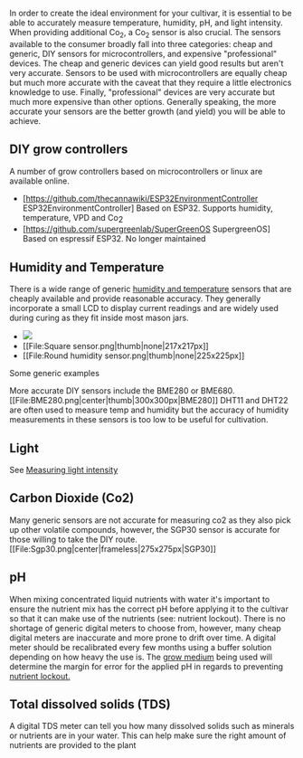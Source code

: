In order to create the ideal environment for your cultivar, it is essential to be able to accurately measure temperature, humidity, pH, and light intensity. When providing additional Co<sub>2</sub>, a Co<sub>2</sub> sensor is also crucial. The sensors available to the consumer broadly fall into three categories: cheap and generic, DIY sensors for microcontrollers, and expensive "professional" devices. The cheap and generic devices can yield good results but aren't very accurate. Sensors to be used with microcontrollers are equally cheap but much more accurate with the caveat that they require a little electronics knowledge to use. Finally, "professional" devices are very accurate but much more expensive than other options. Generally speaking, the more accurate your sensors are the better growth (and yield) you will be able to achieve. 

## DIY grow controllers ##
A number of grow controllers based on microcontrollers or linux are available online.

* [https://github.com/thecannawiki/ESP32EnvironmentController ESP32EnvironmentController] Based on ESP32. Supports humidity, temperature, VPD and Co<sub><big>2</big></sub> 
* [https://github.com/supergreenlab/SuperGreenOS SupergreenOS] Based on espressif ESP32. No longer maintained 

## Humidity and Temperature ##
There is a wide range of generic [humidity and temperature](/Temperature_and_Humidity) sensors that are cheaply available and provide reasonable accuracy. They generally incorporate a small LCD to display current readings and are widely used during curing as they fit inside most mason jars.  
<div align#'center'><ul> 
<li style#"display: inline-block;"> <img src="/images/BME280.png"></img> </li>
<li style#"display: inline-block;"> [[File:Square sensor.png|thumb|none|217x217px]] </li>
<li style#"display: inline-block;"> [[File:Round humidity sensor.png|thumb|none|225x225px]] </li>
</ul>
</div>
<p align#'center'>Some generic examples</p>More accurate DIY sensors include the BME280 or BME680. 
[[File:BME280.png|center|thumb|300x300px|BME280]]
DHT11 and DHT22 are often used to measure temp and humidity but the accuracy of humidity measurements in these sensors is too low to be useful for cultivation.

## Light ##
See [Measuring light intensity](/Light#measuring_light_intensity)

## Carbon Dioxide (Co2) ##
Many generic sensors are not accurate for measuring co2 as they also pick up other volatile compounds, however, the SGP30 sensor is accurate for those willing to take the DIY route.
[[File:Sgp30.png|center|frameless|275x275px|SGP30]]


## pH ##
When mixing concentrated liquid nutrients with water it's important to ensure the nutrient mix has the correct pH before applying it to the cultivar so that it can make use of the nutrients (see: nutrient lockout). There is no shortage of generic digital meters to choose from, however, many cheap digital meters are inaccurate and more prone to drift over time. A digital meter should be recalibrated every few months using a buffer solution depending on how heavy the use is. The [grow medium](/Growing_mediums) being used will determine the margin for error for the applied pH in regards to preventing [nutrient lockout.](/Nutrients#nutrient_lockout)

## Total dissolved solids (TDS) ##
A digital TDS meter can tell you how many dissolved solids such as minerals or nutrients are in your water. This can help make sure the right amount of nutrients are provided to the plant
